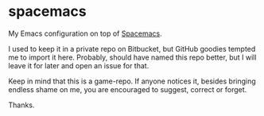 # spacemacs
My Emacs configuration on top of [Spacemacs](https://github.com/syl20bnr/spacemacs). 

I used to keep it in a private repo on Bitbucket, but GitHub goodies tempted me to import it here. Probably, should have named this repo better, but I will leave it for later and open an issue for that.

Keep in mind that this is a game-repo. If anyone notices it, besides bringing endless shame on me, you are encouraged to suggest, correct or forget.

Thanks.
